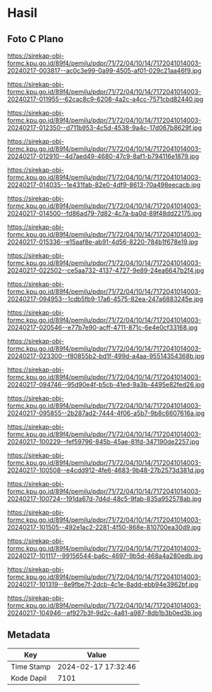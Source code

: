# Hasil

## Foto C Plano

https://sirekap-obj-formc.kpu.go.id/89f4/pemilu/pdpr/71/72/04/10/14/7172041014003-20240217-003817--ac0c3e99-0a99-4505-af01-029c21aa46f9.jpg

https://sirekap-obj-formc.kpu.go.id/89f4/pemilu/pdpr/71/72/04/10/14/7172041014003-20240217-011955--62cac8c9-6208-4a2c-a4cc-7571cbd82440.jpg

https://sirekap-obj-formc.kpu.go.id/89f4/pemilu/pdpr/71/72/04/10/14/7172041014003-20240217-012350--d711b953-4c5d-4538-9a4c-17d067b8629f.jpg

https://sirekap-obj-formc.kpu.go.id/89f4/pemilu/pdpr/71/72/04/10/14/7172041014003-20240217-012910--4d7aed49-4680-47c9-8af1-b794116e1879.jpg

https://sirekap-obj-formc.kpu.go.id/89f4/pemilu/pdpr/71/72/04/10/14/7172041014003-20240217-014035--1e431fab-82e0-4df9-8613-70a498eecacb.jpg

https://sirekap-obj-formc.kpu.go.id/89f4/pemilu/pdpr/71/72/04/10/14/7172041014003-20240217-014500--fd86ad79-7d82-4c7a-ba0d-89f48dd22175.jpg

https://sirekap-obj-formc.kpu.go.id/89f4/pemilu/pdpr/71/72/04/10/14/7172041014003-20240217-015336--e15aaf8e-ab91-4d56-8220-784b1f678e19.jpg

https://sirekap-obj-formc.kpu.go.id/89f4/pemilu/pdpr/71/72/04/10/14/7172041014003-20240217-022502--ce5aa732-4137-4727-9e89-24ea6647b2f4.jpg

https://sirekap-obj-formc.kpu.go.id/89f4/pemilu/pdpr/71/72/04/10/14/7172041014003-20240217-094953--1cdb5fb9-17a6-4575-82ea-247a6883245e.jpg

https://sirekap-obj-formc.kpu.go.id/89f4/pemilu/pdpr/71/72/04/10/14/7172041014003-20240217-020546--e77b7e90-acff-4711-871c-6e4e0cf33168.jpg

https://sirekap-obj-formc.kpu.go.id/89f4/pemilu/pdpr/71/72/04/10/14/7172041014003-20240217-023300--f80855b2-bd1f-499d-a4aa-95514354368b.jpg

https://sirekap-obj-formc.kpu.go.id/89f4/pemilu/pdpr/71/72/04/10/14/7172041014003-20240217-094746--95d90e4f-b5cb-41ed-9a3b-4495e82fed26.jpg

https://sirekap-obj-formc.kpu.go.id/89f4/pemilu/pdpr/71/72/04/10/14/7172041014003-20240217-095855--2b287ad2-7444-4f06-a5b7-9b8c6607616a.jpg

https://sirekap-obj-formc.kpu.go.id/89f4/pemilu/pdpr/71/72/04/10/14/7172041014003-20240217-100229--fef59796-845b-45ae-81fd-347190de2257.jpg

https://sirekap-obj-formc.kpu.go.id/89f4/pemilu/pdpr/71/72/04/10/14/7172041014003-20240217-100508--e4cdd912-4fe6-4683-9b48-27b2573d381d.jpg

https://sirekap-obj-formc.kpu.go.id/89f4/pemilu/pdpr/71/72/04/10/14/7172041014003-20240217-100724--191da67d-7d4d-48c5-9fab-835a952578ab.jpg

https://sirekap-obj-formc.kpu.go.id/89f4/pemilu/pdpr/71/72/04/10/14/7172041014003-20240217-101505--492e1ac2-2281-4f50-868e-810700ea30d9.jpg

https://sirekap-obj-formc.kpu.go.id/89f4/pemilu/pdpr/71/72/04/10/14/7172041014003-20240217-101117--99156544-ba6c-4697-9b5d-468a4a280edb.jpg

https://sirekap-obj-formc.kpu.go.id/89f4/pemilu/pdpr/71/72/04/10/14/7172041014003-20240217-101319--8e9fbe7f-2dcb-4c1e-8add-ebb94e3962bf.jpg

https://sirekap-obj-formc.kpu.go.id/89f4/pemilu/pdpr/71/72/04/10/14/7172041014003-20240217-104946--af927b3f-9d2c-4a81-a987-8db1b3b0ed3b.jpg


## Metadata

| Key        | Value               |
| ---------- | ------------------- |
| Time Stamp | 2024-02-17 17:32:46 |
| Kode Dapil | 7101                |



